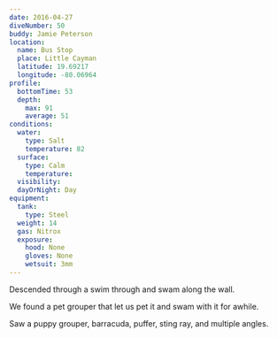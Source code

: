 ```yaml
---
date: 2016-04-27
diveNumber: 50
buddy: Jamie Peterson
location:
  name: Bus Stop
  place: Little Cayman
  latitude: 19.69217
  longitude: -80.06964
profile:
  bottomTime: 53
  depth:
    max: 91
    average: 51
conditions:
  water:
    type: Salt
    temperature: 82
  surface:
    type: Calm
    temperature:
  visibility:
  dayOrNight: Day
equipment:
  tank:
    type: Steel
  weight: 14
  gas: Nitrox
  exposure:
    hood: None
    gloves: None
    wetsuit: 3mm
---
```

Descended through a swim through and swam along the wall.

We found a pet grouper that let us pet it and swam with it for awhile.

Saw a puppy grouper, barracuda, puffer, sting ray, and multiple angles.
